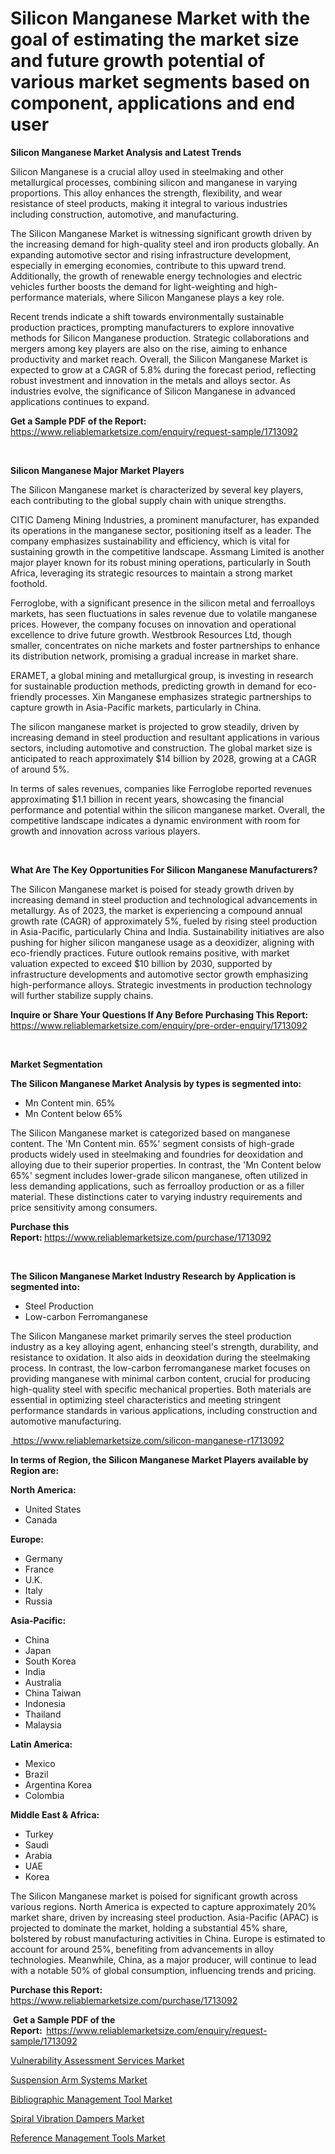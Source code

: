 <p><h1>Silicon Manganese Market with the goal of estimating the market size and future growth potential of various market segments based on component, applications and end user</h1></p><p><strong>Silicon Manganese Market Analysis and Latest Trends</strong></p>
<p><p>Silicon Manganese is a crucial alloy used in steelmaking and other metallurgical processes, combining silicon and manganese in varying proportions. This alloy enhances the strength, flexibility, and wear resistance of steel products, making it integral to various industries including construction, automotive, and manufacturing.</p><p>The Silicon Manganese Market is witnessing significant growth driven by the increasing demand for high-quality steel and iron products globally. An expanding automotive sector and rising infrastructure development, especially in emerging economies, contribute to this upward trend. Additionally, the growth of renewable energy technologies and electric vehicles further boosts the demand for light-weighting and high-performance materials, where Silicon Manganese plays a key role.</p><p>Recent trends indicate a shift towards environmentally sustainable production practices, prompting manufacturers to explore innovative methods for Silicon Manganese production. Strategic collaborations and mergers among key players are also on the rise, aiming to enhance productivity and market reach. Overall, the Silicon Manganese Market is expected to grow at a CAGR of 5.8% during the forecast period, reflecting robust investment and innovation in the metals and alloys sector. As industries evolve, the significance of Silicon Manganese in advanced applications continues to expand.</p></p>
<p><strong>Get a Sample PDF of the Report:&nbsp;</strong> <a href="https://www.reliablemarketsize.com/enquiry/request-sample/1713092?utm_campaign=1553&utm_medium=2&utm_source=Github&utm_content=ia&utm_term=22102024&utm_id=silicon-manganese">https://www.reliablemarketsize.com/enquiry/request-sample/1713092</a></p>
<p>&nbsp;</p>
<p><strong>Silicon Manganese Major Market Players</strong></p>
<p><p>The Silicon Manganese market is characterized by several key players, each contributing to the global supply chain with unique strengths. </p><p>CITIC Dameng Mining Industries, a prominent manufacturer, has expanded its operations in the manganese sector, positioning itself as a leader. The company emphasizes sustainability and efficiency, which is vital for sustaining growth in the competitive landscape. Assmang Limited is another major player known for its robust mining operations, particularly in South Africa, leveraging its strategic resources to maintain a strong market foothold.</p><p>Ferroglobe, with a significant presence in the silicon metal and ferroalloys markets, has seen fluctuations in sales revenue due to volatile manganese prices. However, the company focuses on innovation and operational excellence to drive future growth. Westbrook Resources Ltd, though smaller, concentrates on niche markets and foster partnerships to enhance its distribution network, promising a gradual increase in market share.</p><p>ERAMET, a global mining and metallurgical group, is investing in research for sustainable production methods, predicting growth in demand for eco-friendly processes. Xin Manganese emphasizes strategic partnerships to capture growth in Asia-Pacific markets, particularly in China.</p><p>The silicon manganese market is projected to grow steadily, driven by increasing demand in steel production and resultant applications in various sectors, including automotive and construction. The global market size is anticipated to reach approximately $14 billion by 2028, growing at a CAGR of around 5%. </p><p>In terms of sales revenues, companies like Ferroglobe reported revenues approximating $1.1 billion in recent years, showcasing the financial performance and potential within the silicon manganese market. Overall, the competitive landscape indicates a dynamic environment with room for growth and innovation across various players.</p></p>
<p>&nbsp;</p>
<p><strong>What Are The Key Opportunities For Silicon Manganese Manufacturers?</strong></p>
<p><p>The Silicon Manganese market is poised for steady growth driven by increasing demand in steel production and technological advancements in metallurgy. As of 2023, the market is experiencing a compound annual growth rate (CAGR) of approximately 5%, fueled by rising steel production in Asia-Pacific, particularly China and India. Sustainability initiatives are also pushing for higher silicon manganese usage as a deoxidizer, aligning with eco-friendly practices. Future outlook remains positive, with market valuation expected to exceed $10 billion by 2030, supported by infrastructure developments and automotive sector growth emphasizing high-performance alloys. Strategic investments in production technology will further stabilize supply chains.</p></p>
<p><strong>Inquire or Share Your Questions If Any Before Purchasing This Report:</strong> <a href="https://www.reliablemarketsize.com/enquiry/pre-order-enquiry/1713092?utm_campaign=1553&utm_medium=2&utm_source=Github&utm_content=ia&utm_term=22102024&utm_id=silicon-manganese">https://www.reliablemarketsize.com/enquiry/pre-order-enquiry/1713092</a></p>
<p>&nbsp;</p>
<p><strong>Market Segmentation</strong></p>
<p><strong>The Silicon Manganese Market Analysis by types is segmented into:</strong></p>
<p><ul><li>Mn Content min. 65%</li><li>Mn Content below 65%</li></ul></p>
<p><p>The Silicon Manganese market is categorized based on manganese content. The 'Mn Content min. 65%' segment consists of high-grade products widely used in steelmaking and foundries for deoxidation and alloying due to their superior properties. In contrast, the 'Mn Content below 65%' segment includes lower-grade silicon manganese, often utilized in less demanding applications, such as ferroalloy production or as a filler material. These distinctions cater to varying industry requirements and price sensitivity among consumers.</p></p>
<p><strong>Purchase this Report:&nbsp;</strong><a href="https://www.reliablemarketsize.com/purchase/1713092?utm_campaign=1553&utm_medium=2&utm_source=Github&utm_content=ia&utm_term=22102024&utm_id=silicon-manganese">https://www.reliablemarketsize.com/purchase/1713092</a></p>
<p>&nbsp;</p>
<p><strong>The Silicon Manganese Market Industry Research by Application is segmented into:</strong></p>
<p><ul><li>Steel Production</li><li>Low-carbon Ferromanganese</li></ul></p>
<p><p>The Silicon Manganese market primarily serves the steel production industry as a key alloying agent, enhancing steel's strength, durability, and resistance to oxidation. It also aids in deoxidation during the steelmaking process. In contrast, the low-carbon ferromanganese market focuses on providing manganese with minimal carbon content, crucial for producing high-quality steel with specific mechanical properties. Both materials are essential in optimizing steel characteristics and meeting stringent performance standards in various applications, including construction and automotive manufacturing.</p></p>
<p><a href="https://www.reliablemarketsize.com/silicon-manganese-r1713092?utm_campaign=1553&utm_medium=2&utm_source=Github&utm_content=ia&utm_term=22102024&utm_id=silicon-manganese">&nbsp;https://www.reliablemarketsize.com/silicon-manganese-r1713092</a></p>
<p><strong>In terms of Region, the Silicon Manganese Market Players available by Region are:</strong></p>
<p>
    <p> <strong> North America: </strong>
        <ul>
            <li>United States</li>
            <li>Canada</li>
        </ul>
        </p> 
    <p> <strong> Europe: </strong>
        <ul>
            <li>Germany</li>
            <li>France</li>
            <li>U.K.</li>
            <li>Italy</li>
            <li>Russia</li>
        </ul>
        </p> 
    <p> <strong> Asia-Pacific: </strong>
        <ul>
            <li>China</li>
            <li>Japan</li>
            <li>South Korea</li>
            <li>India</li>
            <li>Australia</li>
            <li>China Taiwan</li>
            <li>Indonesia</li>
            <li>Thailand</li>
            <li>Malaysia</li>
        </ul>
        </p> 
    <p> <strong> Latin America: </strong>
        <ul>
            <li>Mexico</li>
            <li>Brazil</li>
            <li>Argentina Korea</li>
            <li>Colombia</li>
        </ul>
        </p> 
    <p> <strong> Middle East & Africa: </strong>
        <ul>
            <li>Turkey</li>
            <li>Saudi</li>
            <li>Arabia</li>
            <li>UAE</li>
            <li>Korea</li>
        </ul>
    </p>
    </p>
<p><p>The Silicon Manganese market is poised for significant growth across various regions. North America is expected to capture approximately 20% market share, driven by increasing steel production. Asia-Pacific (APAC) is projected to dominate the market, holding a substantial 45% share, bolstered by robust manufacturing activities in China. Europe is estimated to account for around 25%, benefiting from advancements in alloy technologies. Meanwhile, China, as a major producer, will continue to lead with a notable 50% of global consumption, influencing trends and pricing.</p></p>
<p><strong>Purchase this Report: </strong><a href="https://www.reliablemarketsize.com/purchase/1713092?utm_campaign=1553&utm_medium=2&utm_source=Github&utm_content=ia&utm_term=22102024&utm_id=silicon-manganese">https://www.reliablemarketsize.com/purchase/1713092</a></p>
<p>&nbsp;<strong>Get a Sample PDF of the Report:&nbsp;&nbsp;</strong><a href="https://www.reliablemarketsize.com/enquiry/request-sample/1713092?utm_campaign=1553&utm_medium=2&utm_source=Github&utm_content=ia&utm_term=22102024&utm_id=silicon-manganese">https://www.reliablemarketsize.com/enquiry/request-sample/1713092</a></p>
<p><strong></strong></p>
<p><p><a href="https://www.linkedin.com/pulse/exploring-vulnerability-assessment-services-market-dynamics-rjh8f?utm_campaign=1553&utm_medium=2&utm_source=Github&utm_content=ia&utm_term=22102024&utm_id=silicon-manganese">Vulnerability Assessment Services Market</a></p><p><a href="https://issuu.com/reportprime-2/docs/suspension-arm-systems-market-size-_137faac7553c98?utm_campaign=1553&utm_medium=2&utm_source=Github&utm_content=ia&utm_term=22102024&utm_id=silicon-manganese">Suspension Arm Systems Market</a></p><p><a href="https://github.com/haileebaz8dp/Market-Research-Report-List-1/blob/main/bibliographic-management-tool-market.md?utm_campaign=1553&utm_medium=2&utm_source=Github&utm_content=ia&utm_term=22102024&utm_id=silicon-manganese">Bibliographic Management Tool Market</a></p><p><a href="https://issuu.com/reportprime-2/docs/spiral-vibration-dampers-market-siz_76d32aeb48cece?utm_campaign=1553&utm_medium=2&utm_source=Github&utm_content=ia&utm_term=22102024&utm_id=silicon-manganese">Spiral Vibration Dampers Market</a></p><p><a href="https://github.com/YashRP12/Market-Research-Report-List-6/blob/main/reference-management-tools-market.md?utm_campaign=1553&utm_medium=2&utm_source=Github&utm_content=ia&utm_term=22102024&utm_id=silicon-manganese">Reference Management Tools Market</a></p></p>